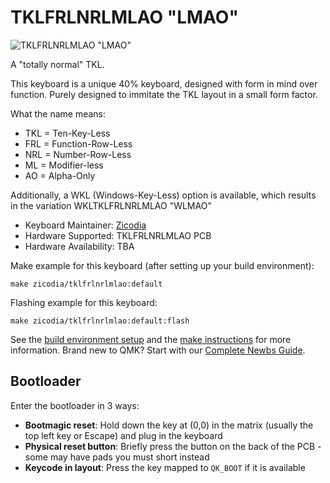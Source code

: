 # TKLFRLNRLMLAO "LMAO"

![TKLFRLNRLMLAO "LMAO"](https://imgur.com/a/NdomFca)

A "totally normal" TKL.

This keyboard is a unique 40% keyboard, designed with form in mind over function. Purely designed to immitate the TKL layout in a small form factor.

What the name means:
- TKL = Ten-Key-Less
- FRL = Function-Row-Less
- NRL = Number-Row-Less
- ML = Modifier-less
- AO = Alpha-Only

Additionally, a WKL (Windows-Key-Less) option is available, which results in the variation WKLTKLFRLNRLMLAO "WLMAO"

* Keyboard Maintainer: [Zicodia](https://github.com/Zicodia)
* Hardware Supported: TKLFRLNRLMLAO PCB
* Hardware Availability: TBA

Make example for this keyboard (after setting up your build environment):

    make zicodia/tklfrlnrlmlao:default

Flashing example for this keyboard:

    make zicodia/tklfrlnrlmlao:default:flash

See the [build environment setup](https://docs.qmk.fm/#/getting_started_build_tools) and the [make instructions](https://docs.qmk.fm/#/getting_started_make_guide) for more information. Brand new to QMK? Start with our [Complete Newbs Guide](https://docs.qmk.fm/#/newbs).

## Bootloader

Enter the bootloader in 3 ways:

* **Bootmagic reset**: Hold down the key at (0,0) in the matrix (usually the top left key or Escape) and plug in the keyboard
* **Physical reset button**: Briefly press the button on the back of the PCB - some may have pads you must short instead
* **Keycode in layout**: Press the key mapped to `QK_BOOT` if it is available
